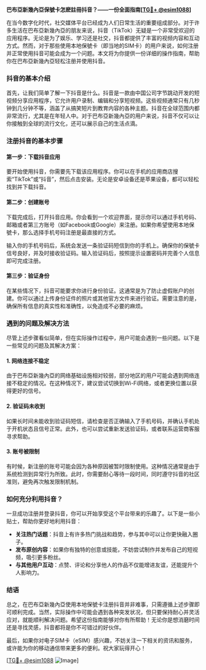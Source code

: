 **巴布亞新幾內亞保號卡怎麽註冊抖音？——一份全面指南[[TG💪+ @esim1088](https://t.me/s/esim1088)]**

在当今数字化时代，社交媒体平台已经成为人们日常生活的重要组成部分。对于许多生活在巴布亞新幾內亞的朋友来说，抖音（TikTok）无疑是一个非常受欢迎的应用程序。无论是为了娱乐、学习还是社交，抖音都提供了丰富的视频内容和互动方式。然而，对于那些使用本地保號卡（即当地的SIM卡）的用户来说，如何注册并正常使用抖音可能会成为一个问题。本文将为你提供一份详细的操作指南，帮助你在巴布亞新幾內亞轻松注册并使用抖音。

### 抖音的基本介绍

首先，让我们简单了解一下抖音是什么。抖音是一款由中国公司字节跳动开发的短视频分享应用程序，它允许用户录制、编辑和分享短视频。这些视频通常只有几秒钟到几分钟不等，涵盖了从搞笑短片到教育内容的各种主题。抖音在全球范围内都非常流行，尤其是在年轻人中。对于巴布亞新幾內亞的用户来说，抖音不仅可以让你接触到全球的流行文化，还可以展示自己的生活点滴。

### 注册抖音的基本步骤

#### 第一步：下载抖音应用

要开始使用抖音，你需要先下载该应用程序。你可以在手机的应用商店搜索“TikTok”或“抖音”，然后点击安装。无论是安卓设备还是苹果设备，都可以轻松找到并下载抖音。

#### 第二步：创建账号

下载完成后，打开抖音应用。你会看到一个欢迎界面，提示你可以通过手机号码、邮箱或者第三方账号（如Facebook或Google）来注册。如果你希望使用本地保號卡，那么选择手机号码注册是最直接的方式。

输入你的手机号码后，系统会发送一条验证码短信到你的手机上。确保你的保號卡信号良好，并及时接收验证码。输入验证码后，按照提示设置密码并完善个人信息即可完成注册。

#### 第三步：验证身份

在某些情况下，抖音可能要求你进行身份验证。这通常是为了防止虚假账户的创建。你可以通过上传身份证件的照片或其他官方文件来进行验证。需要注意的是，确保所有信息的真实性和准确性，以免造成不必要的麻烦。

### 遇到的问题及解决方法

尽管上述步骤看似简单，但在实际操作过程中，用户可能会遇到一些问题。以下是一些常见的问题及其解决方案：

#### 1. 网络连接不稳定

由于巴布亞新幾內亞的网络基础设施相对较弱，部分地区的用户可能会遇到网络连接不稳定的情况。在这种情况下，建议尝试切换到Wi-Fi网络，或者更换位置以获得更好的信号。

#### 2. 验证码未收到

如果长时间未能收到验证码短信，请检查是否正确输入了手机号码，并确认手机处于开机状态且信号正常。此外，也可以尝试重新发送验证码，或者联系运营商客服寻求帮助。

#### 3. 账号被限制

有时候，新注册的账号可能会因为各种原因被暂时限制使用。这种情况通常是由于系统检测到异常行为所致。此时，你需要耐心等待一段时间，同时遵守抖音的社区准则，避免再次触发限制机制。

### 如何充分利用抖音？

一旦成功注册并登录抖音，你可以开始享受这个平台带来的乐趣了。以下是一些小贴士，帮助你更好地利用抖音：

- **关注热门话题**：抖音上有许多热门挑战和趋势，参与其中可以让你更快融入圈子。
- **发布原创内容**：如果你有独特的创意或技能，不妨尝试制作并发布自己的短视频，吸引更多粉丝。
- **与其他用户互动**：点赞、评论和分享他人的作品不仅能增进友谊，还能提升个人影响力。

### 结语

总之，在巴布亞新幾內亞使用本地保號卡注册抖音并非难事，只需遵循上述步骤即可顺利完成。当然，实际操作中可能会遇到各种突发状况，但只要保持耐心并灵活应对，就能顺利解决问题。希望这份指南能够对你有所帮助！无论你是想消磨时间还是寻找灵感，抖音都将是你不可错过的好伙伴。

最后，如果你对电子SIM卡（eSIM）感兴趣，不妨关注一下相关的资讯和服务，或许能为你的移动通信带来更多的便利。祝大家玩得开心！

[[TG💪+ @esim1088](https://t.me/s/esim1088) ![Image](https://i.postimg.cc/4NQfJmqS/Snipaste-2025-05-13-00-14-12.png)]